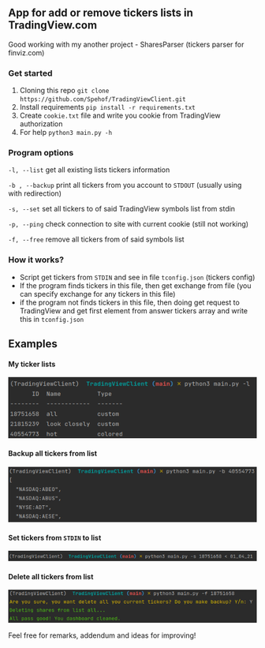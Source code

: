 ## App for add or remove tickers lists in TradingView.com
Good working with my another project - SharesParser (tickers parser for finviz.com)

### Get started
1. Cloning this repo
   ``git clone https://github.com/Spehof/TradingViewClient.git ``
2. Install requirements
   ``pip install -r requirements.txt``   
3. Create ``cookie.txt`` file and write you cookie from TradingView authorization  
4. For help  ``python3 main.py -h``
   
### Program options
``-l, --list`` get all existing lists tickers information  

``-b , --backup`` print all tickers from you account to ``STDOUT``
(usually using with redirection)  

``-s, --set`` set all tickers to of said TradingView symbols list from stdin  

``-p, --ping`` check connection to site with current cookie (still not working)  

``-f, --free`` remove all tickers from of said symbols list

### How it works?
* Script get tickers from ``STDIN`` and see in file ``tconfig.json`` (tickers config)
* If the program finds tickers in this file, then get exchange from file (you can specify exchange for any tickers in this file)
* if the program not finds tickers in this file, then doing get request to TradingView and get first element from answer tickers array and write this in ``tconfig.json``

## Examples
#### My ticker lists  


![img_2.png](images/img_2.png)

#### Backup all tickers from list 

![img_3.png](images/img_3.png)

#### Set tickers from ``STDIN`` to list 

![img_4.png](images/img_4.png)

#### Delete all tickers from list 

![img_5.png](images/img_5.png)

Feel free for remarks, addendum and ideas for improving!